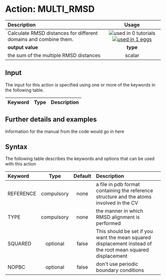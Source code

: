 # Action: MULTI_RMSD

| Description    | Usage |
|:--------|:--------:|
| Calculate RMSD distances for different domains and combine them. | ![used in 0 tutorials](https://img.shields.io/badge/tutorials-0-red.svg)[![used in 1 eggs](https://img.shields.io/badge/nest-1-green.svg)](https://www.plumed-nest.org/browse.html?search=MULTI_RMSD)|
 | **output value** | **type** |
| the sum of the multiple RMSD distances | scalar |

## Input

The input for this action is specified using one or more of the keywords in the following table.

| Keyword |  Type | Description |
|:--------|:------:|:-----------|


## Further details and examples 
Information for the manual from the code would go in here 
## Syntax 
The following table describes the keywords and options that can be used with this action 

| Keyword | Type | Default | Description |
|:-------|:----:|:-------:|:-----------|
| REFERENCE | compulsory | none | a file in pdb format containing the reference structure and the atoms involved in the CV |
| TYPE | compulsory | none |  the manner in which RMSD alignment is performed |
| SQUARED | optional | false |   This should be set if you want the mean squared displacement instead of the root mean squared displacement |
| NOPBC | optional | false |  don't use periodic boundary conditions |
